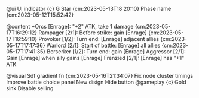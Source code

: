
@ui UI indicator {c}
    G
    Star {cm:2023-05-13T18:20:10}
    Phase name {cm:2023-05-12T15:52:42}

@content +Orcs
    [Enrage]: "+2" ATK, take 1 damage {cm:2023-05-17T16:29:12}
    Rampager [2/1]: Before strike: gain [Enrage] {cm:2023-05-17T16:59:10}
    Provoker [1/2]: Turn end: [Enrage] adjacent allies {cm:2023-05-17T17:17:36}
    Warlord [2/1]: Start of battle: [Enrage] all allies {cm:2023-05-17T17:41:35}
    Berserker [1/2]: Turn end: gain [Enrage]
    Aggressor [2/1]: Gain [Enrage] when ally gains [Enrage]
    Frenzied [2/1]: [Enrage] has "+1" ATK
        

@visual
    Sdf gradient fn {cm:2023-05-16T21:34:07}
    Fix node cluster timings
    Improve battle choice panel
        New disign
        Hide button
@gameplay {c}
    Gold sink
    Disable selling
